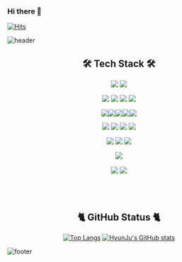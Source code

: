 ### Hi there 👋
[![Hits](https://hits.seeyoufarm.com/api/count/incr/badge.svg?url=https%3A%2F%2Fgithub.com%2Fgkrry2723%2F&count_bg=%23278CA0&title_bg=%23555555&icon=github.svg&icon_color=%23E7E7E7&title=hits&edge_flat=false)](https://hits.seeyoufarm.com)

<!--
**gkrry2723/gkrry2723** is a ✨ _special_ ✨ repository because its `README.md` (this file) appears on your GitHub profile.

Here are some ideas to get you started:

- 🔭 I’m currently working on ...
- 🌱 I’m currently learning ...
- 👯 I’m looking to collaborate on ...
- 🤔 I’m looking for help with ...
- 💬 Ask me about ...
- 📫 How to reach me: ...
- 😄 Pronouns: ...
- ⚡ Fun fact: ...
-->
![header](https://capsule-render.vercel.app/api?type=waving&color=timeAuto&height=300&section=header&text=Kim%20HyunJu&fontSize=90)


<div align="center">

## 🛠️ Tech Stack 🛠️ 
  
<img src="https://img.shields.io/badge/Python-3766AB?style=flat-square&logo=Python&logoColor=white"/> 
<img src="https://img.shields.io/badge/Java-007396?style=flat-square&logo=Java&logoColor=white"/> 
<!-- <img src="https://img.shields.io/badge/C++-00599C?style=flat-square&logo=C%2B%2B&logoColor=white"/> 
<img src="https://img.shields.io/badge/C-A8B9CC?style=flat-square&logo=C&logoColor=white"/> 
<img src="https://img.shields.io/badge/CSharp-239120?style=flat-square&logo=CSharp&logoColor=white"/> 
-->
  
<img src="https://img.shields.io/badge/Spring-6DB33F?style=flat-square&logo=Spring&logoColor=white"/> <!--<img src="https://img.shields.io/badge/SpringBoot-6DB33F?style=flat-square&logo=SpringBoot&logoColor=white"/>--> <img src="https://img.shields.io/badge/Django-092E20?style=flat-square&logo=Django&logoColor=white"/> <img src="https://img.shields.io/badge/Flask-000000?style=flat-square&logo=Flask&logoColor=white"/> <img src="https://img.shields.io/badge/MySQL-4479A1?style=flat-square&logo=MySQL&logoColor=white"/>  
  
<img src="https://img.shields.io/badge/AWS%20EC2-232F3E?style=flat-square&logo=Amazon%20AWS&logoColor=white"/><img src="https://img.shields.io/badge/AWS%20S3-569A31?style=flat-square&logo=Amazon%20S3&logoColor=white"/><img src="https://img.shields.io/badge/AWS%20RDS-4053D6?style=flat-square&logo=Amazon%20DynamoDB&logoColor=white"/><img src="https://img.shields.io/badge/Docker-2496ED?style=flat-square&logo=Docker&logoColor=white"/><img src="https://img.shields.io/badge/FileZilla-BF0000?style=flat-square&logo=FileZilla&logoColor=white"/>
  
<img src="https://img.shields.io/badge/HTML-E34F26?style=flat-square&logo=HTML5&logoColor=white"/> <img src="https://img.shields.io/badge/CSS-1572B6?style=flat-square&logo=CSS3&logoColor=white"/> <img src="https://img.shields.io/badge/JavaScript-F7DF1E?style=flat-square&logo=JavaScript&logoColor=white"/> <img src="https://img.shields.io/badge/jQuery-0769AD?style=flat-square&logo=jQuery&logoColor=white"/> 

<img src="https://img.shields.io/badge/PyTorch-EE4C2C?style=flat-square&logo=PyTorch&logoColor=white"/> <img src="https://img.shields.io/badge/Keras-D00000?style=flat-square&logo=Keras&logoColor=white"/> <img src="https://img.shields.io/badge/OpenCV-5C3EE8?style=flat-square&logo=OpenCV&logoColor=white"/>

<img src="https://img.shields.io/badge/Unity-000000?style=flat-square&logo=Unity&logoColor=white"/> 
<br>
<br>
<img src="https://img.shields.io/badge/ROS-22314E?style=flat-square&logo=ROS&logoColor=white"/>  <img src="https://img.shields.io/badge/RaspberryPi-A22846?style=flat-square&logo=RaspberryPi&logoColor=white"/>  

  
<br>
<br>
<br>
<br>


## 🐈 GitHub Status 🐈 
[![Top Langs](https://github-readme-stats.vercel.app/api/top-langs/?username=gkrry2723&hide=jupyter%20notebook,cmake)](https://github.com/anuraghazra/github-readme-stats)
 [![HyunJu's GitHub stats](https://github-readme-stats.vercel.app/api?username=gkrry2723)](https://github.com/anuraghazra/github-readme-stats)

  
  </div>
  
![footer](https://capsule-render.vercel.app/api?section=footer)

